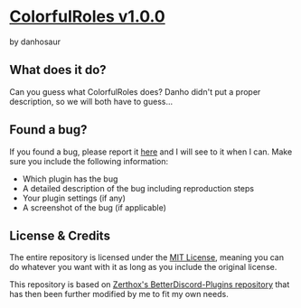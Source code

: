 # [ColorfulRoles v1.0.0](https://github.com/DanielSimonsen90/BetterDiscord-Plugins/dist/bd/ColorfulRoles)
by danhosaur

## What does it do?
Can you guess what ColorfulRoles does? Danho didn't put a proper description, so we will both have to guess...

## Found a bug?
If you found a bug, please report it [here](https://github.com/DanielSimonsen90/BetterDiscord-Plugins/issues) and I will see to it when I can. Make sure you include the following information:
- Which plugin has the bug
- A detailed description of the bug including reproduction steps
- Your plugin settings (if any)
- A screenshot of the bug (if applicable)

## License & Credits
The entire repository is licensed under the [MIT License](https://opensource.org/licenses/MIT), meaning you can do whatever you want with it as long as you include the original license.

This repository is based on [Zerthox's BetterDiscord-Plugins repository](https://github.com/Zerthox/BetterDiscord-Plugins) that has then been further modified by me to fit my own needs.